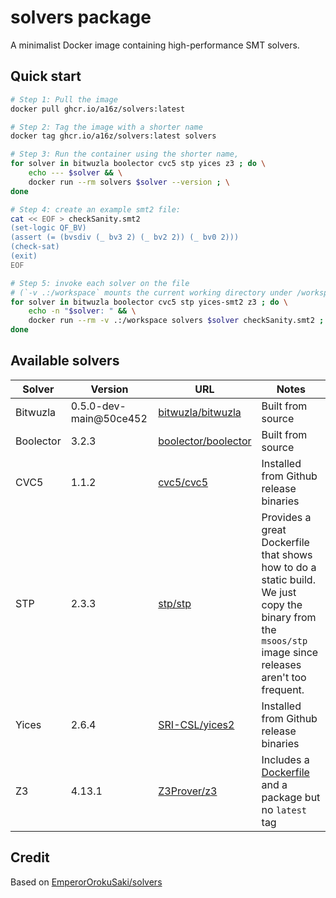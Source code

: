 # solvers package

A minimalist Docker image containing high-performance SMT solvers.

## Quick start

```sh
# Step 1: Pull the image
docker pull ghcr.io/a16z/solvers:latest

# Step 2: Tag the image with a shorter name
docker tag ghcr.io/a16z/solvers:latest solvers

# Step 3: Run the container using the shorter name,
for solver in bitwuzla boolector cvc5 stp yices z3 ; do \
    echo --- $solver && \
    docker run --rm solvers $solver --version ; \
done

# Step 4: create an example smt2 file:
cat << EOF > checkSanity.smt2
(set-logic QF_BV)
(assert (= (bvsdiv (_ bv3 2) (_ bv2 2)) (_ bv0 2)))
(check-sat)
(exit)
EOF

# Step 5: invoke each solver on the file
# (`-v .:/workspace` mounts the current working directory under /workspace on the container, making the files available there)
for solver in bitwuzla boolector cvc5 stp yices-smt2 z3 ; do \
    echo -n "$solver: " && \
    docker run --rm -v .:/workspace solvers $solver checkSanity.smt2 ; \
done
```

## Available solvers

| Solver | Version | URL | Notes
| ------ | ------- | --- | ----- |
| Bitwuzla | 0.5.0-dev-main@50ce452 | [bitwuzla/bitwuzla](https://github.com/bitwuzla/bitwuzla) | Built from source
| Boolector | 3.2.3 | [boolector/boolector](https://github.com/boolector/boolector) | Built from source
| CVC5 | 1.1.2 | [cvc5/cvc5](https://github.com/cvc5/cvc5) | Installed from Github release binaries
| STP | 2.3.3 | [stp/stp](https://github.com/stp/stp) | Provides a great Dockerfile that shows how to do a static build. We just copy the binary from the `msoos/stp` image since releases aren't too frequent. |
| Yices | 2.6.4 | [SRI-CSL/yices2](https://github.com/SRI-CSL/yices2) | Installed from Github release binaries
| Z3 | 4.13.1 | [Z3Prover/z3](https://github.com/Z3Prover/z3) | Includes a [Dockerfile](https://github.com/Z3Prover/z3/blob/master/docker/ubuntu-20-04.Dockerfile) and a package but no `latest` tag |


## Credit

Based on [EmperorOrokuSaki/solvers](https://github.com/EmperorOrokuSaki/solvers)
